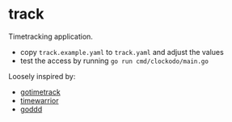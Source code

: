 # track

Timetracking application.

* copy `track.example.yaml` to `track.yaml` and adjust the values
* test the access by running `go run cmd/clockodo/main.go`

Loosely inspired by:

- [gotimetrack](https://github.com/danielbatw/gotimetrack)
- [timewarrior](https://github.com/GothenburgBitFactory/timewarrior)
- [goddd](https://github.com/marcusolsson/goddd)
